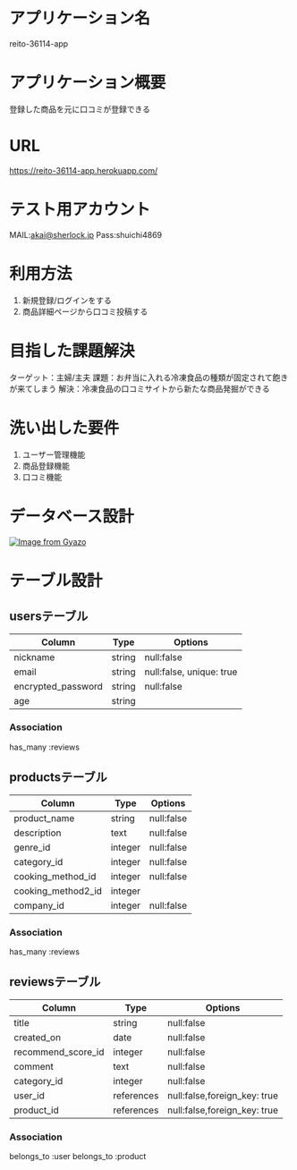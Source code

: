 # アプリケーション名
reito-36114-app

# アプリケーション概要
登録した商品を元に口コミが登録できる

# URL
https://reito-36114-app.herokuapp.com/

# テスト用アカウント
MAIL:akai@sherlock.jp Pass:shuichi4869

# 利用方法
1. 新規登録/ログインをする
2. 商品詳細ページから口コミ投稿する

# 目指した課題解決
ターゲット：主婦/主夫
課題：お弁当に入れる冷凍食品の種類が固定されて飽きが来てしまう
解決：冷凍食品の口コミサイトから新たな商品発掘ができる

# 洗い出した要件
1. ユーザー管理機能
2. 商品登録機能
3. 口コミ機能


# データベース設計
[![Image from Gyazo](https://i.gyazo.com/939742e27b0d4a07abe85c9e4791606a.png)](https://gyazo.com/939742e27b0d4a07abe85c9e4791606a)




# テーブル設計
## usersテーブル

| Column             | Type   | Options                  |
| ------------------ | ------ | ------------------------ |
| nickname           | string | null:false               |
| email              | string | null:false, unique: true |
| encrypted_password | string | null:false               |
| age                | string |                          |

### Association
has_many :reviews


## productsテーブル
| Column                    | Type    | Options    |
| ------------------------- | ------- | ---------- |
| product_name              | string  | null:false |
| description               | text    | null:false |
| genre_id                  | integer | null:false |
| category_id               | integer | null:false |
| cooking_method_id         | integer | null:false |
| cooking_method2_id        | integer |            |
| company_id                | integer | null:false |

### Association
has_many :reviews


## reviewsテーブル
| Column             | Type       | Options                      |
| ------------------ | ---------- | ---------------------------- |
| title              | string     | null:false                   |
| created_on         | date       | null:false                   |
| recommend_score_id | integer    | null:false                   |
| comment            | text       | null:false                   |
| category_id        | integer    | null:false                   |
| user_id            | references | null:false,foreign_key: true |
| product_id         | references | null:false,foreign_key: true |

### Association
belongs_to :user
belongs_to :product